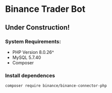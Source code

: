 # Binance Trader Bot

## Under Construction!

### System Requirements:
- PHP Version 8.0.26^
- MySQL 5.7.40
- Composer

### Install dependences
```sh
composer require binance/binance-connector-php
```
